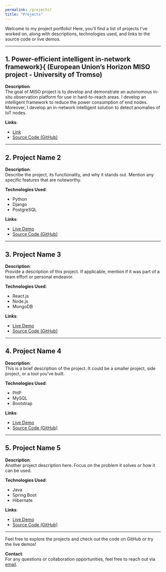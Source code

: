 ```yaml
---
permalink: /projects/
title: "Projects"
---
```

Welcome to my project portfolio! Here, you'll find a list of projects I've worked on, along with descriptions, technologies used, and links to the source code or live demos.

---

## 1. **Power-efficient intelligent in-network framework}{ (European Union’s Horizon MISO project - University of Tromso)**
**Description**:  
The goal of MISO project is to develop and demonstrate an autonomous in-situ observation platform for use in hard-to-reach areas. I develop an intelligent framework to reduce the power consumption of end nodes. Moreover, I develop an in-network intelligent solution to detect anomalies of IoT nodes.


**Links**:  
- [Link](https://miso.nilu.no/)  
- [Source Code (GitHub)](https://github.com/username/project1)

---

## 2. **Project Name 2**
**Description**:  
Describe the project, its functionality, and why it stands out. Mention any specific features that are noteworthy.

**Technologies Used**:  
- Python
- Django
- PostgreSQL

**Links**:  
- [Live Demo](https://example.com/project2)  
- [Source Code (GitHub)](https://github.com/username/project2)

---

## 3. **Project Name 3**
**Description**:  
Provide a description of this project. If applicable, mention if it was part of a team effort or personal endeavor.

**Technologies Used**:  
- React.js
- Node.js
- MongoDB

**Links**:  
- [Live Demo](https://example.com/project3)  
- [Source Code (GitHub)](https://github.com/username/project3)

---

## 4. **Project Name 4**
**Description**:  
This is a brief description of the project. It could be a smaller project, side project, or a tool you've built.

**Technologies Used**:  
- PHP
- MySQL
- Bootstrap

**Links**:  
- [Live Demo](https://example.com/project4)  
- [Source Code (GitHub)](https://github.com/username/project4)

---

## 5. **Project Name 5**
**Description**:  
Another project description here. Focus on the problem it solves or how it can be used.

**Technologies Used**:  
- Java
- Spring Boot
- Hibernate

**Links**:  
- [Live Demo](https://example.com/project5)  
- [Source Code (GitHub)](https://github.com/username/project5)

---

Feel free to explore the projects and check out the code on GitHub or try the live demos!

**Contact**:  
For any questions or collaboration opportunities, feel free to reach out via [email](mailto:your.email@example.com).


